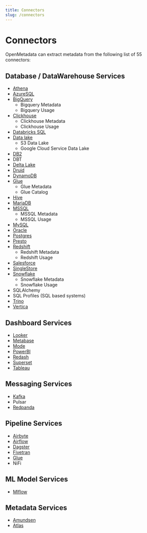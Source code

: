 ```yaml
---
title: Connectors
slug: /connectors
---
```


# Connectors

OpenMetadata can extract metadata from the following list of 55 connectors:

## Database / DataWarehouse Services

- [Athena](/connectors/database/athena)
- [AzureSQL](/connectors/database/azuresql)
- [BigQuery](/connectors/database/bigquery)
  - Bigquery Metadata
  - Bigquery Usage
- [Clickhouse](/connectors/database/clickhouse)
  - Clickhouse Metadata
  - Clickhouse Usage
- [Databricks SQL](/connectors/database/databricks)
- [Data lake](/connectors/database/datalake)
  - S3 Data Lake
  - Google Cloud Service Data Lake
- [DB2](/connectors/database/db2)
- DBT
- [Delta Lake](/connectors/database/deltalake)
- [Druid](/connectors/database/druid)
- [DynamoDB](/connectors/database/dynamodb)
- [Glue](/connectors/database/glue)
  - Glue Metadata
  - Glue Catalog
- [Hive](/connectors/database/hive)
- [MariaDB](/connectors/database/mariadb)
- [MSSQL](/connectors/database/mssql)
  - MSSQL Metadata
  - MSSQL Usage
- [MySQL](/connectors/database/mysql)
- [Oracle](/connectors/database/oracle)
- [Postgres](/connectors/database/postgres)
- [Presto](/connectors/database/presto)
- [Redshift](/connectors/database/redshift)
  - Redshift Metadata
  - Redshift Usage
- [Salesforce](/connectors/database/salesforce)
- [SingleStore](/connectors/database/singlestore)
- [Snowflake](/connectors/database/snowflake)
  - Snowflake Metadata
  - Snowflake Usage
- SQLAlchemy
- SQL Profiles (SQL based systems)
- [Trino](/connectors/database/trino)
- [Vertica](/connectors/database/vertica)

## Dashboard Services

- [Looker](/connectors/dashboard/looker)
- [Metabase](/connectors/dashboard/metabase)
- [Mode](/connectors/dashboard/mode)
- [PowerBI](/connectors/dashboard/powerbi)
- [Redash](/connectors/dashboard/redash)
- [Superset](/connectors/dashboard/superset)
- [Tableau](/connectors/dashboard/tableau)

## Messaging Services

- [Kafka](/connectors/messaging/kafka)
- Pulsar
- [Redpanda](/connectors/messaging/redpanda)


## Pipeline Services

- [Airbyte](/connectors/pipeline/airbyte)
- [Airflow](/connectors/pipeline/airflow)
- [Dagster](/connectors/pipeline/dagster)
- [Fivetran](/connectors/pipeline/fivetran)
- [Glue](/connectors/pipeline/glue-pipeline)
- NiFi

## ML Model Services

- [Mlflow](/connectors/ml-model/mlflow)

## Metadata Services

- [Amundsen](/connectors/metadata/amundsen)
- [Atlas](/connectors/metadata/atlas)
